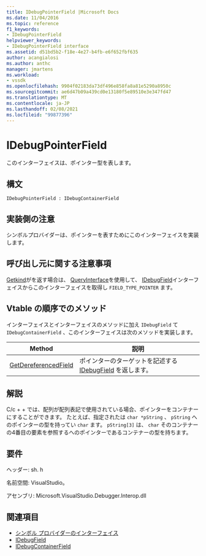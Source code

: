 ```yaml
---
title: IDebugPointerField |Microsoft Docs
ms.date: 11/04/2016
ms.topic: reference
f1_keywords:
- IDebugPointerField
helpviewer_keywords:
- IDebugPointerField interface
ms.assetid: d51bd5b2-f18e-4e27-b4fb-e6f652fbf635
author: acangialosi
ms.author: anthc
manager: jmartens
ms.workload:
- vssdk
ms.openlocfilehash: 9904f02183da73df496e858fa8a81e5290a8950c
ms.sourcegitcommit: ae6d47b09a439cd0e13180f5e89510e3e347fd47
ms.translationtype: MT
ms.contentlocale: ja-JP
ms.lasthandoff: 02/08/2021
ms.locfileid: "99877396"
---
```

# <a name="idebugpointerfield"></a>IDebugPointerField
このインターフェイスは、ポインター型を表します。

## <a name="syntax"></a>構文

```
IDebugPointerField : IDebugContainerField
```

## <a name="notes-for-implementers"></a>実装側の注意
 シンボルプロバイダーは、ポインターを表すためにこのインターフェイスを実装します。

## <a name="notes-for-callers"></a>呼び出し元に関する注意事項
 [Getkind](../../../extensibility/debugger/reference/idebugfield-getkind.md)がを返す場合は、 [QueryInterface](/cpp/atl/queryinterface)を使用して、 [IDebugField](../../../extensibility/debugger/reference/idebugfield.md)インターフェイスからこのインターフェイスを取得し `FIELD_TYPE_POINTER` ます。

## <a name="methods-in-vtable-order"></a>Vtable の順序でのメソッド
 インターフェイスとインターフェイスのメソッドに加え `IDebugField` て `IDebugContainerField` 、このインターフェイスは次のメソッドを実装します。

|Method|説明|
|------------|-----------------|
|[GetDereferencedField](../../../extensibility/debugger/reference/idebugpointerfield-getdereferencedfield.md)|ポインターのターゲットを記述する [IDebugField](../../../extensibility/debugger/reference/idebugfield.md) を返します。|

## <a name="remarks"></a>解説
 C/c + + では、配列が配列表記で使用されている場合、ポインターをコンテナーにすることができます。 たとえば、指定されたは `char *pString` 、 `pString` へのポインターの型を持ってい `char` ます。 `pString[3]` は、 `char` そのコンテナーの4番目の要素を参照するへのポインターであるコンテナーの型を持ちます。

## <a name="requirements"></a>要件
 ヘッダー: sh. h

 名前空間: VisualStudio。

 アセンブリ: Microsoft.VisualStudio.Debugger.Interop.dll

## <a name="see-also"></a>関連項目
- [シンボル プロバイダーのインターフェイス](../../../extensibility/debugger/reference/symbol-provider-interfaces.md)
- [IDebugField](../../../extensibility/debugger/reference/idebugfield.md)
- [IDebugContainerField](../../../extensibility/debugger/reference/idebugcontainerfield.md)
